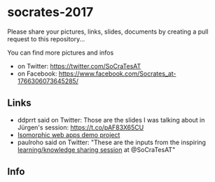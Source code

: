 # socrates-2017

Please share your pictures, links, slides, documents by creating a pull request to this repository...

You can find more pictures and infos 

* on Twitter: https://twitter.com/SoCraTesAT
* on Facebook: https://www.facebook.com/Socrates_at-1766306073645285/

## Links

* ddprrt said on Twitter: Those are the slides I was talking about in Jürgen's session: https://t.co/pAF83X65CU
* [Isomorphic web apps demo project](https://github.com/CHH/socrates-2017-universal-vue-apps)
* paulroho said on Twitter: "These are the inputs from the inspiring [learning/knowledge sharing session](https://twitter.com/paulroho/status/922021761461473280) at @SoCraTesAT"

## Info
